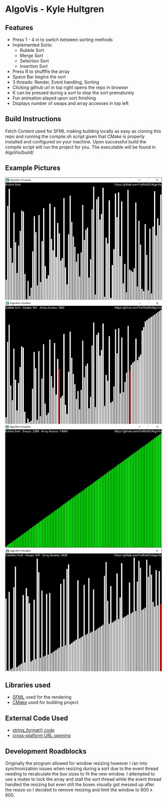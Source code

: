 # AlgoVis - Kyle Hultgren

## Features

- Press 1 - 4 in to switch between sorting methods
- Implemented Sorts:
    - Bubble Sort
    - Merge Sort
    - Selection Sort
    - Insertion Sort
- Press R to shufffle the array
- Space Bar begins the sort
- 3 threads: Render, Event handling, Sorting
- Clicking github url in top right opens the repo in browser
- K can be pressed during a sort to stop the sort prematurely
- Fun animation played upon sort finishing
- Displays number of swaps and array accesses in top left

## Build Instructions

Fetch Content used for SFML making building locally as easy as cloning this repo
and running the compile.sh script given that CMake is properly installed and
configured on your machine. Upon successful build the compile script will run 
the project for you. The executable will be found in AlgoVis/build/

## Example Pictures

![Shuffled array awaiting to be sorted](/resources/pre_sort_shuffled.jpg)
![Screenshot taken in the middle of bubble sort](/resources/mid_shuffle_bubble.jpg)
![Screenshot taken post sort. Animation has finished to all boxes are green](/resources/post_sort.jpg)
![Screenshot taken after aborting insertion sort early using K](/resources/insertion_killed.jpg)

## Libraries used

- [SFML](https://www.sfml-dev.org/index.php) used for the rendering 
- [CMake](https://cmake.org/) used for building project

## External Code Used

- [string_format() code](https://ideone.com/jr7M5a)
- [cross-platform URL opening](https://stackoverflow.com/questions/17347950/how-do-i-open-a-url-from-c)

## Development Roadblocks

Originally the program allowed for window resizing however I ran into synchronization issues when resizing
during a sort due to the event thread needing to recalculate the box sizes to fit the new window. I attempted
to use a mutex to lock the array and stall the sort thread while the event thread handled the resizing but
even still the boxes visually got messed up after the resize so I decided to remove resizing and limit the 
window to 800 x 600.